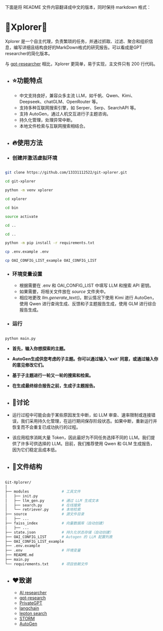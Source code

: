 下面是将 README 文件内容翻译成中文的版本，同时保持 markdown 格式：


#   🐲Xplorer🐲 

Xplorer 是一个自主代理，负责繁琐的任务，并通过抓取、过滤、聚合和组织信息，编写详细且结构良好的MarkDown格式的研究报告。可以看成是GPT researcher的简化版本。

与 [gpt-researcher](https://github.com/assafelovic/gpt-researcher) 相比，Xplorer 更简单，易于实现，主文件只有 200 行代码。

  * ## **⭐功能特点**
	  * 中文支持良好，兼容众多主流 LLM，如千帆、Qwen、Kimi、Deepseek、chatGLM、OpenRouter 等。
	  * 支持多种互联网搜索引擎，如 Serper、Serp、SearchAPI 等。
	  * 支持 AutoGen，通过人机交互进行子主题咨询。
	  * 持久化管理，处理异常中断。
	  * 本地文件检索与互联网搜索相结合。

* ## **🔥使用方法**

- ### **创建并激活虚拟环境**
```bash

git clone https://github.com/13331112522/git-xplorer.git

cd git-xplorer

python -m venv xplorer

cd xplorer 

cd bin

source activate

cd ..

cd ..

python -m pip install -r requirements.txt

cp .env.example .env

cp OAI_CONFIG_LIST_example OAI_CONFIG_LIST

```

- ### **环境变量设置**
	- 根据需要在 .env 和 OAI_CONFIG_LIST 中填写 LLM 和搜索 API 密钥。
	- 如果需要，将相关文件放在 _source_ 文件夹中。
	- 相应地更改 _llm.generate_text()_。默认情况下使用 Kimi 进行 AutoGen，使用 Qwen 进行查询生成、反馈和子主题报告生成，使用 GLM 进行综合报告生成。

- ### **运行**
```bash

python main.py

```

* **首先，输入你想探索的主题。**
* **AutoGen生成供您考虑的子主题。你可以通过输入 'exit' 同意，或通过输入你的意见修改它们。**
* **基于子主题进行一轮又一轮的搜索和检索。**
* **在生成最终综合报告之前，生成子主题报告。**

* ## **🍺讨论**

- 运行过程中可能会由于某些原因发生中断，如 LLM 审查、速率限制或连接错误，我们采用持久化管理，在运行期间保存阶段状态。如果中断，重新运行并恢复而不会重复已成功执行的过程。

- 该应用程序消耗大量 Token，因此最好为不同任务选择不同的 LLM。我们提供了许多可供选择的 LLM。目前，我们推荐使用 Qwen 和 GLM 生成报告，因为它们稳定且成本低。


* ## **🎉文件结构**

```bash

Git-Xplorer/
│
├── modules               # 工具文件
│   ├── init.py
│   ├── llm_gen.py        # 通过 LLM 生成文本
│   ├── search.py         # 在线搜索
│   └── retriever.py      # 本地检索
├── source                # 源文件目录
│   ├── ...
├── faiss_index           # 向量数据库（自动创建）
│   ├── ...
├── state.json            # 持久化状态存储（自动创建）
├── OAI_CONFIG_LIST       # Autogen 的 LLM 配置列表
├── OAI_CONFIG_LIST_example
├── .env.example
├── .env                  # 环境变量
├── README.md
├── main.py
└── requirements.txt      # 项目依赖文件
```

* ## **❤️致谢**
	* [AI researcher](https://github.com/mshumer/ai-researcher)
	* [gpt-research](https://github.com/assafelovic/gpt-researcher)
	* [PrivateGPT](https://github.com/zylon-ai/private-gpt)
	* [langchain](https://python.langchain.com/v0.2/docs/introduction/)
	* [lepton search](https://github.com/leptonai/search_with_lepton)
	* [STORM](https://github.com/stanford-oval/storm)
    * [AutoGen](https://github.com/microsoft/autogen)


